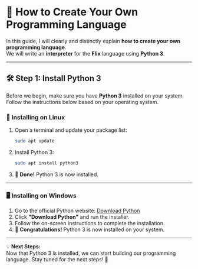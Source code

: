 # 🚀 How to Create Your Own Programming Language  

In this guide, I will clearly and distinctly explain **how to create your own programming language**.  
We will write an **interpreter** for the **Flix** language using **Python 3**.  

---

## 🛠 Step 1: Install Python 3 

Before we begin, make sure you have **Python 3** installed on your system. Follow the instructions below based on your operating system.  

### 🐧 Installing on Linux  
1. Open a terminal and update your package list:  
   ```sh
   sudo apt update
   ```
2. Install Python 3:  
   ```sh
   sudo apt install python3
   ```
3. 🎉 **Done!** Python 3 is now installed.  

---

### 🖥 Installing on Windows  
1. Go to the official Python website: [Download Python](https://www.python.org/downloads/)  
2. Click **"Download Python"** and run the installer.  
3. Follow the on-screen instructions to complete the installation.  
4. 🎉 **Congratulations!** Python 3 is now installed on your system.  

---

💡 **Next Steps:**  
Now that Python 3 is installed, we can start building our programming language. Stay tuned for the next steps! 🚀  
